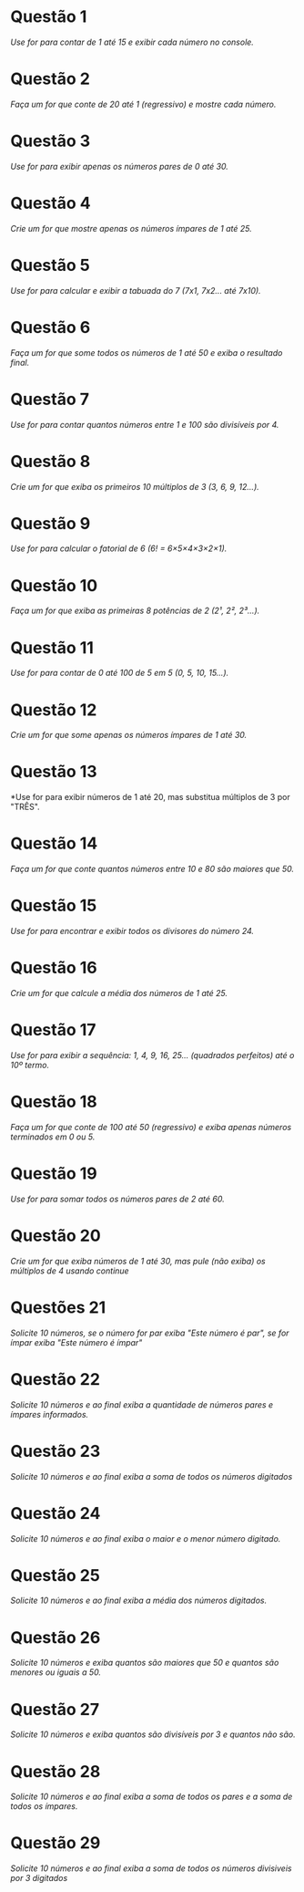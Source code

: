 # Questão 1
*Use for para contar de 1 até 15 e exibir cada número no console.*
# Questão 2
*Faça um for que conte de 20 até 1 (regressivo) e mostre cada número.*
# Questão 3
*Use for para exibir apenas os números pares de 0 até 30.*
# Questão 4
*Crie um for que mostre apenas os números ímpares de 1 até 25.*
# Questão 5
*Use for para calcular e exibir a tabuada do 7 (7x1, 7x2... até 7x10).*
# Questão 6
*Faça um for que some todos os números de 1 até 50 e exiba o resultado final.*
# Questão 7
*Use for para contar quantos números entre 1 e 100 são divisíveis por 4.*
# Questão 8
*Crie um for que exiba os primeiros 10 múltiplos de 3 (3, 6, 9, 12...).*
# Questão 9
*Use for para calcular o fatorial de 6 (6! = 6×5×4×3×2×1).*
# Questão 10
*Faça um for que exiba as primeiras 8 potências de 2 (2¹, 2², 2³...).*
# Questão 11
*Use for para contar de 0 até 100 de 5 em 5 (0, 5, 10, 15...).*
# Questão 12
*Crie um for que some apenas os números ímpares de 1 até 30.*
# Questão 13
*Use for para exibir números de 1 até 20, mas substitua múltiplos de 3 por "TRÊS".
# Questão 14
*Faça um for que conte quantos números entre 10 e 80 são maiores que 50.*
# Questão 15
*Use for para encontrar e exibir todos os divisores do número 24.*
# Questão 16
*Crie um for que calcule a média dos números de 1 até 25.*
# Questão 17
*Use for para exibir a sequência: 1, 4, 9, 16, 25... (quadrados perfeitos) até o 10º termo.*
# Questão 18
*Faça um for que conte de 100 até 50 (regressivo) e exiba apenas números terminados em 0 ou 5.*
# Questão 19
*Use for para somar todos os números pares de 2 até 60.*
# Questão 20
*Crie um for que exiba números de 1 até 30, mas pule (não exiba) os múltiplos de 4 usando continue*
# Questões 21
*Solicite 10 números, se o número for par exiba "Este número é par", se for ímpar exiba "Este número é ímpar"*
# Questão 22
*Solicite 10 números e ao final exiba a quantidade de números pares e ímpares informados.*
# Questão 23
*Solicite 10 números e ao final exiba a soma de todos os números digitados*
# Questão 24
*Solicite 10 números e ao final exiba o maior e o menor número digitado.*
# Questão 25
*Solicite 10 números e ao final exiba a média dos números digitados.*
# Questão 26
*Solicite 10 números e exiba quantos são maiores que 50 e quantos são menores ou iguais a 50.*
# Questão 27
*Solicite 10 números e exiba quantos são divisíveis por 3 e quantos não são.*
# Questão 28
*Solicite 10 números e ao final exiba a soma de todos os pares e a soma de todos os ímpares.*
# Questão 29
*Solicite 10 números e ao final exiba a soma de todos os números divisiveis por 3 digitados*
